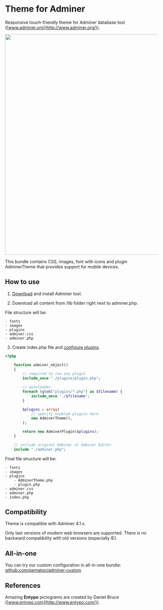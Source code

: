 Theme for Adminer
=================

Responsive touch-friendly theme for Adminer database tool ([www.adminer.org](http://www.adminer.org/)).

<img src="http://pematon.github.io/screenshots/adminer.png?3" width="728px" />

This bundle contains CSS, images, font with icons and plugin AdminerTheme that provides support for mobile devices.

## How to use

1. [Download](http://www.adminer.org/#download) and install Adminer tool.

2. Download all content from /lib folder right next to adminer.php.

File structure will be:
```
- fonts
- images
- plugins
- adminer.css
- adminer.php
```

3. Create index.php file and [configure plugins](http://www.adminer.org/plugins/#use).

```php
<?php

	function adminer_object()
	{
		// required to run any plugin
		include_once "./plugins/plugin.php";

		// autoloader
		foreach (glob("plugins/*.php") as $filename) {
			include_once "./$filename";
		}

		$plugins = array(
			// specify enabled plugins here
			new AdminerTheme(),
		);

		return new AdminerPlugin($plugins);
	}

	// include original Adminer or Adminer Editor
	include "./adminer.php";
```

Final file structure will be:
```
- fonts
- images
- plugins
	- AdminerTheme.php
	- plugin.php
- adminer.css
- adminer.php
- index.php
```

## Compatibility
Theme is compatible with Adminer 4.1.x.

Only last versions of modern web browsers are supported. There is no backward compatibility with old versions (especially IE).

## All-in-one
You can try our custom configuration in all-in-one bundle: [github.com/pematon/adminer-custom](https://github.com/pematon/adminer-custom)

## References
Amazing **Entypo** pictograms are created by Daniel Bruce ([www.entypo.com](http://www.entypo.com/)).